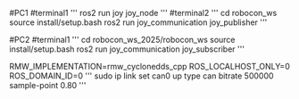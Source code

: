 #PC1
#terminal1 
'''
ros2 run joy joy_node
'''
#terminal2 
'''
cd robocon_ws 
source install/setup.bash 
ros2 run joy_communication joy_publisher
'''

#PC2
#terminal1 
'''
cd robocon_ws_2025/robocon_ws source 
install/setup.bash 
ros2 run joy_communication joy_subscriber
'''

RMW_IMPLEMENTATION=rmw_cyclonedds_cpp
ROS_LOCALHOST_ONLY=0
ROS_DOMAIN_ID=0
'''
sudo ip link set can0 up type can bitrate 500000 sample-point 0.80
'''
